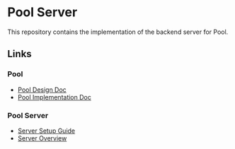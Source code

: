 # Pool Server

This repository contains the implementation of the backend server for Pool.

## Links
### Pool
* [Pool Design Doc](https://github.com/pool-beta/pool-server/tree/master/doc/design/pool.md)
* [Pool Implementation Doc](https://github.com/pool-beta/pool-server/tree/master/pool)

### Pool Server
* [Server Setup Guide](https://github.com/pool-beta/pool-server/tree/master/doc/guides/setup.md)
* [Server Overview](https://github.com/pool-beta/pool-server/tree/master/doc/design/server.md)
